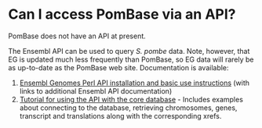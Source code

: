 # Can I access PomBase via an API?
<!-- pombase_categories: Tools and resources -->

PomBase does not have an API at present.

The Ensembl API can be used to query *S. pombe* data. Note, however,
that EG is updated much less frequently than PomBase, so EG data will
rarely be as up-to-date as the PomBase web site. Documentation is
available:

1.  [Ensembl Genomes Perl API installation and basic use instructions](http://www.ensembl.org/info/docs/api/index.html) (with links to additional Ensembl API documentation)
2.  [Tutorial for using the API with the core database](http://www.ensembl.org/info/docs/api/core/core_tutorial.html) -
    Includes examples about connecting to the database, retrieving
    chromosomes, genes, transcript and translations along with the
    corresponding xrefs.

